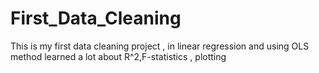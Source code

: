 # First_Data_Cleaning
This is my first data cleaning project , in linear regression and using OLS method learned a lot about R^2,F-statistics , plotting 
